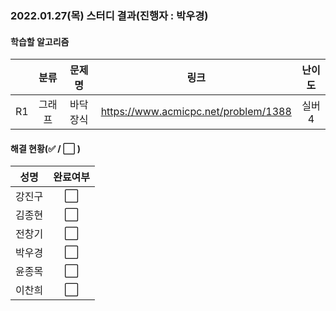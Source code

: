 ### 2022.01.27(목) 스터디 결과(진행자 : 박우경)

#### 학습할 알고리즘

|      |  분류  |  문제명  |                 링크                 | 난이도 |
| :--: | :----: | :------: | :----------------------------------: | :----: |
|  R1  | 그래프 | 바닥장식 | https://www.acmicpc.net/problem/1388 | 실버4  |

#### 해결 현황(:white_check_mark: / :white_large_square:  )

|  성명  |       완료여부       |
| :----: | :------------------: |
| 강진구 | :white_large_square: |
| 김종현 | :white_large_square: |
| 전창기 | :white_large_square: |
| 박우경 | :white_large_square: |
| 윤종목 | :white_large_square: |
| 이찬희 | :white_large_square: |

